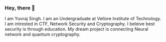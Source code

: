 ### Hey, there 👋
I am Yuvraj Singh. I am an Undergraduate at Vellore  Institute of Technology. I am intrested in CTF, Network Security and Cryptography. I beleive best security is through education. My dream project is connecting Neural network and quantum cryptography.  

<!--
**Yuvvi01/Yuvvi01** is a ✨ _special_ ✨ repository because its `README.md` (this file) appears on your GitHub profile.

Here are some ideas to get you started:

- 🔭 I’m currently working on ...
- 🌱 I’m currently learning ...
- 👯 I’m looking to collaborate on ...
- 🤔 I’m looking for help with ...
- 💬 Ask me about ...
- 📫 How to reach me: ...www.linkedin.com/in/ 
yuvraj-singh-75a5571b5

- 😄 Pronouns: ...
- ⚡ Fun fact: ...
-->
